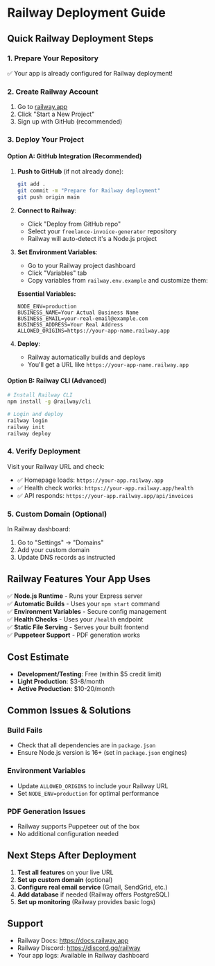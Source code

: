 # Railway Deployment Guide

## Quick Railway Deployment Steps

### 1. Prepare Your Repository
✅ Your app is already configured for Railway deployment!

### 2. Create Railway Account
1. Go to [railway.app](https://railway.app)
2. Click "Start a New Project"
3. Sign up with GitHub (recommended)

### 3. Deploy Your Project

#### Option A: GitHub Integration (Recommended)
1. **Push to GitHub** (if not already done):
   ```bash
   git add .
   git commit -m "Prepare for Railway deployment"
   git push origin main
   ```

2. **Connect to Railway**:
   - Click "Deploy from GitHub repo" 
   - Select your `freelance-invoice-generator` repository
   - Railway will auto-detect it's a Node.js project

3. **Set Environment Variables**:
   - Go to your Railway project dashboard
   - Click "Variables" tab
   - Copy variables from `railway.env.example` and customize them:
     
   **Essential Variables:**
   ```
   NODE_ENV=production
   BUSINESS_NAME=Your Actual Business Name
   BUSINESS_EMAIL=your-real-email@example.com
   BUSINESS_ADDRESS=Your Real Address
   ALLOWED_ORIGINS=https://your-app-name.railway.app
   ```

4. **Deploy**:
   - Railway automatically builds and deploys
   - You'll get a URL like `https://your-app-name.railway.app`

#### Option B: Railway CLI (Advanced)
```bash
# Install Railway CLI
npm install -g @railway/cli

# Login and deploy
railway login
railway init
railway deploy
```

### 4. Verify Deployment
Visit your Railway URL and check:
- ✅ Homepage loads: `https://your-app.railway.app`
- ✅ Health check works: `https://your-app.railway.app/health`
- ✅ API responds: `https://your-app.railway.app/api/invoices`

### 5. Custom Domain (Optional)
In Railway dashboard:
1. Go to "Settings" → "Domains"
2. Add your custom domain
3. Update DNS records as instructed

## Railway Features Your App Uses

✅ **Node.js Runtime** - Runs your Express server  
✅ **Automatic Builds** - Uses your `npm start` command  
✅ **Environment Variables** - Secure config management  
✅ **Health Checks** - Uses your `/health` endpoint  
✅ **Static File Serving** - Serves your built frontend  
✅ **Puppeteer Support** - PDF generation works  

## Cost Estimate
- **Development/Testing**: Free (within $5 credit limit)
- **Light Production**: $3-8/month
- **Active Production**: $10-20/month

## Common Issues & Solutions

### Build Fails
- Check that all dependencies are in `package.json`
- Ensure Node.js version is 16+ (set in `package.json` engines)

### Environment Variables
- Update `ALLOWED_ORIGINS` to include your Railway URL
- Set `NODE_ENV=production` for optimal performance

### PDF Generation Issues
- Railway supports Puppeteer out of the box
- No additional configuration needed

## Next Steps After Deployment

1. **Test all features** on your live URL
2. **Set up custom domain** (optional)
3. **Configure real email service** (Gmail, SendGrid, etc.)
4. **Add database** if needed (Railway offers PostgreSQL)
5. **Set up monitoring** (Railway provides basic logs)

## Support
- Railway Docs: https://docs.railway.app
- Railway Discord: https://discord.gg/railway
- Your app logs: Available in Railway dashboard

